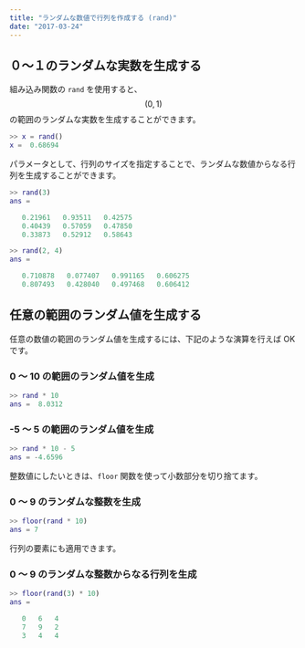 ```yaml
---
title: "ランダムな数値で行列を作成する (rand)"
date: "2017-03-24"
---
```


０～１のランダムな実数を生成する
----

組み込み関数の `rand` を使用すると、$$(0, 1)$$ の範囲のランダムな実数を生成することができます。

~~~ matlab
>> x = rand()
x =  0.68694
~~~

パラメータとして、行列のサイズを指定することで、ランダムな数値からなる行列を生成することができます。

~~~ matlab
>> rand(3)
ans =

   0.21961   0.93511   0.42575
   0.40439   0.57059   0.47850
   0.33873   0.52912   0.58643

>> rand(2, 4)
ans =

   0.710878   0.077407   0.991165   0.606275
   0.807493   0.428040   0.497468   0.606412
~~~

任意の範囲のランダム値を生成する
----

任意の数値の範囲のランダム値を生成するには、下記のような演算を行えば OK です。

### 0 ～ 10 の範囲のランダム値を生成

~~~ matlab
>> rand * 10
ans =  8.0312
~~~

### -5 ～ 5 の範囲のランダム値を生成

~~~ matlab
>> rand * 10 - 5
ans = -4.6596
~~~

整数値にしたいときは、`floor` 関数を使って小数部分を切り捨てます。

### 0 ～ 9 のランダムな整数を生成

~~~ matlab
>> floor(rand * 10)
ans = 7
~~~

行列の要素にも適用できます。

### 0 ～ 9 のランダムな整数からなる行列を生成

~~~ matlab
>> floor(rand(3) * 10)
ans =

   0   6   4
   7   9   2
   3   4   4
~~~

